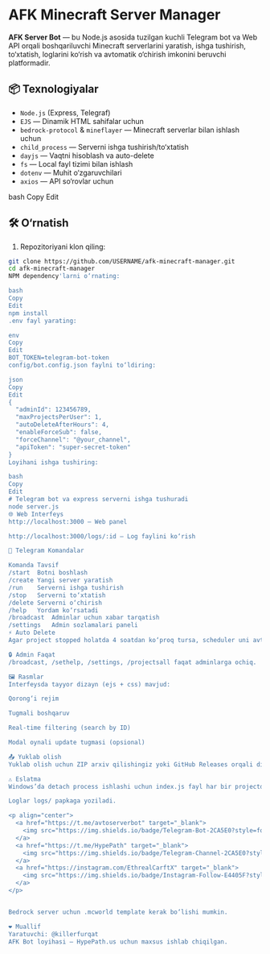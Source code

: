 # AFK Minecraft Server Manager

**AFK Server Bot** — bu Node.js asosida tuzilgan kuchli Telegram bot va Web API orqali boshqariluvchi Minecraft serverlarini yaratish, ishga tushirish, to‘xtatish, loglarini ko‘rish va avtomatik o‘chirish imkonini beruvchi platformadir.

## 📦 Texnologiyalar

- `Node.js` (Express, Telegraf)
- `EJS` — Dinamik HTML sahifalar uchun
- `bedrock-protocol` & `mineflayer` — Minecraft serverlar bilan ishlash uchun
- `child_process` — Serverni ishga tushirish/to‘xtatish
- `dayjs` — Vaqtni hisoblash va auto-delete
- `fs` — Local fayl tizimi bilan ishlash
- `dotenv` — Muhit o‘zgaruvchilari
- `axios` — API so‘rovlar uchun

bash
Copy
Edit

## 🛠 O‘rnatish

1. Repozitoriyani klon qiling:

```bash
git clone https://github.com/USERNAME/afk-minecraft-manager.git
cd afk-minecraft-manager
NPM dependency'larni o‘rnating:

bash
Copy
Edit
npm install
.env fayl yarating:

env
Copy
Edit
BOT_TOKEN=telegram-bot-token
config/bot.config.json faylni to‘ldiring:

json
Copy
Edit
{
  "adminId": 123456789,
  "maxProjectsPerUser": 1,
  "autoDeleteAfterHours": 4,
  "enableForceSub": false,
  "forceChannel": "@your_channel",
  "apiToken": "super-secret-token"
}
Loyihani ishga tushiring:

bash
Copy
Edit
# Telegram bot va express serverni ishga tushuradi
node server.js
🌐 Web Interfeys
http://localhost:3000 — Web panel

http://localhost:3000/logs/:id — Log faylini ko‘rish

🚀 Telegram Komandalar

Komanda	Tavsif
/start	Botni boshlash
/create	Yangi server yaratish
/run	Serverni ishga tushirish
/stop	Serverni to‘xtatish
/delete	Serverni o‘chirish
/help	Yordam ko‘rsatadi
/broadcast	Adminlar uchun xabar tarqatish
/settings	Admin sozlamalari paneli
⚡ Auto Delete
Agar project stopped holatda 4 soatdan ko‘proq tursa, scheduler uni avtomatik o‘chiradi.

🔒 Admin Faqat
/broadcast, /sethelp, /settings, /projectsall faqat adminlarga ochiq.

🖼 Rasmlar
Interfeysda tayyor dizayn (ejs + css) mavjud:

Qorong‘i rejim

Tugmali boshqaruv

Real-time filtering (search by ID)

Modal oynali update tugmasi (opsional)

📤 Yuklab olish
Yuklab olish uchun ZIP arxiv qilishingiz yoki GitHub Releases orqali distributsiyasini yaratishingiz mumkin.

⚠️ Eslatma
Windows’da detach process ishlashi uchun index.js fayl har bir projectda mavjud bo‘lishi shart.

Loglar logs/ papkaga yoziladi.

<p align="center">
  <a href="https://t.me/avtoserverbot" target="_blank">
    <img src="https://img.shields.io/badge/Telegram-Bot-2CA5E0?style=for-the-badge&logo=telegram" alt="Telegram Bot">
  </a>
  <a href="https://t.me/HypePath" target="_blank">
    <img src="https://img.shields.io/badge/Telegram-Channel-2CA5E0?style=for-the-badge&logo=telegram" alt="Telegram Channel">
  </a>
  <a href="https://instagram.com/EthrealCarftX" target="_blank">
    <img src="https://img.shields.io/badge/Instagram-Follow-E4405F?style=for-the-badge&logo=instagram&logoColor=white" alt="Instagram">
  </a>
</p>


Bedrock server uchun .mcworld template kerak bo‘lishi mumkin.

❤️ Muallif
Yaratuvchi: @killerfurqat
AFK Bot loyihasi — HypePath.us uchun maxsus ishlab chiqilgan.
